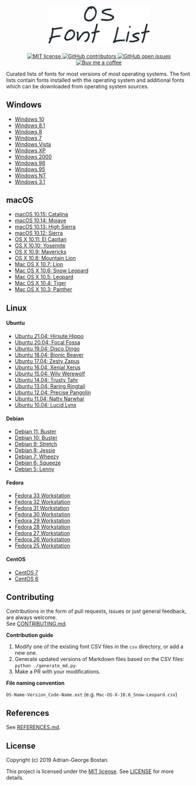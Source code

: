 <h1 align="center">
  <img src="logo.png" width="275px"/>
</h1>

<p align="center">
    <a href="https://opensource.org/licenses/MIT" rel="nofollow">
        <img alt="MIT license" src="https://img.shields.io/github/license/adrg/os-font-list">
    </a>
    <a href="https://github.com/adrg/os-font-list/graphs/contributors">
        <img alt="GitHub contributors" src="https://img.shields.io/github/contributors/adrg/os-font-list" />
    </a>
    <a href="https://github.com/adrg/os-font-list/issues">
        <img alt="GitHub open issues" src="https://img.shields.io/github/issues-raw/adrg/os-font-list">
    </a>
    <a href="https://ko-fi.com/T6T72WATK">
        <img alt="Buy me a coffee" src="https://img.shields.io/static/v1.svg?label=%20&message=Buy%20me%20a%20coffee&color=579fbf&logo=buy%20me%20a%20coffee&logoColor=white">
    </a>
</p>

Curated lists of fonts for most versions of most operating systems. The font
lists contain fonts installed with the operating system and additional fonts
which can be downloaded from operating system sources.

## Windows

- [Windows 10](https://github.com/adrg/os-font-list/blob/master/md/windows/Windows-10.md)
- [Windows 8.1](https://github.com/adrg/os-font-list/blob/master/md/windows/Windows-8.1.md)
- [Windows 8](https://github.com/adrg/os-font-list/blob/master/md/windows/Windows-8.md)
- [Windows 7](https://github.com/adrg/os-font-list/blob/master/md/windows/Windows-7.md)
- [Windows Vista](https://github.com/adrg/os-font-list/blob/master/md/windows/Windows-Vista.md)
- [Windows XP](https://github.com/adrg/os-font-list/blob/master/md/windows/Windows-XP.md)
- [Windows 2000](https://github.com/adrg/os-font-list/blob/master/md/windows/Windows-2000.md)
- [Windows 98](https://github.com/adrg/os-font-list/blob/master/md/windows/Windows-98.md)
- [Windows 95](https://github.com/adrg/os-font-list/blob/master/md/windows/Windows-95.md)
- [Windows NT](https://github.com/adrg/os-font-list/blob/master/md/windows/Windows-NT.md)
- [Windows 3.1](https://github.com/adrg/os-font-list/blob/master/md/windows/Windows-3.1.md)

## macOS

- [macOS 10.15: Catalina](https://github.com/adrg/os-font-list/blob/master/md/macOS/macOS-10.15_Catalina.md)
- [macOS 10.14: Mojave](https://github.com/adrg/os-font-list/blob/master/md/macOS/macOS-10.14_Mojave.md)
- [macOS 10.13: High Sierra](https://github.com/adrg/os-font-list/blob/master/md/macOS/macOS-10.13_High-Sierra.md)
- [macOS 10.12: Sierra](https://github.com/adrg/os-font-list/blob/master/md/macOS/macOS-10.12_Sierra.md)
- [OS X 10.11: El Capitan](https://github.com/adrg/os-font-list/blob/master/md/macOS/OS-X-10.11_El-Capitan.md)
- [OS X 10.10: Yosemite](https://github.com/adrg/os-font-list/blob/master/md/macOS/OS-X-10.10_Yosemite.md)
- [OS X 10.9: Mavericks](https://github.com/adrg/os-font-list/blob/master/md/macOS/OS-X-10.9_Mavericks.md)
- [OS X 10.8: Mountain Lion](https://github.com/adrg/os-font-list/blob/master/md/macOS/OS-X-10.8_Mountain-Lion.md)
- [Mac OS X 10.7: Lion](https://github.com/adrg/os-font-list/blob/master/md/macOS/Mac-OS-X-10.7_Lion.md)
- [Mac OS X 10.6: Snow Leopard](https://github.com/adrg/os-font-list/blob/master/md/macOS/Mac-OS-X-10.6_Snow-Leopard.md)
- [Mac OS X 10.5: Leopard](https://github.com/adrg/os-font-list/blob/master/md/macOS/Mac-OS-X-10.5_Leopard.md)
- [Mac OS X 10.4: Tiger](https://github.com/adrg/os-font-list/blob/master/md/macOS/Mac-OS-X-10.4_Tiger.md)
- [Mac OS X 10.3: Panther](https://github.com/adrg/os-font-list/blob/master/md/macOS/Mac-OS-X-10.3_Panther.md)

## Linux

#### Ubuntu

- [Ubuntu 21.04: Hirsute Hippo](https://github.com/adrg/os-font-list/blob/master/md/linux/Ubuntu-21.04_Hirsute-Hippo.md)
- [Ubuntu 20.04: Focal Fossa](https://github.com/adrg/os-font-list/blob/master/md/linux/Ubuntu-20.04_Focal-Fossa.md)
- [Ubuntu 19.04: Disco Dingo](https://github.com/adrg/os-font-list/blob/master/md/linux/Ubuntu-19.04_Disco-Dingo.md)
- [Ubuntu 18.04: Bionic Beaver](https://github.com/adrg/os-font-list/blob/master/md/linux/Ubuntu-18.04_Bionic-Beaver.md)
- [Ubuntu 17.04: Zesty Zapus](https://github.com/adrg/os-font-list/blob/master/md/linux/Ubuntu-17.04_Zesty-Zapus.md)
- [Ubuntu 16.04: Xenial Xerus](https://github.com/adrg/os-font-list/blob/master/md/linux/Ubuntu-16.04_Xenial-Xerus.md)
- [Ubuntu 15.04: Wily Werewolf](https://github.com/adrg/os-font-list/blob/master/md/linux/Ubuntu-15.04_Wily-Werewolf.md)
- [Ubuntu 14.04: Trusty Tahr](https://github.com/adrg/os-font-list/blob/master/md/linux/Ubuntu-14.04_Trusty-Tahr.md)
- [Ubuntu 13.04: Raring Ringtail](https://github.com/adrg/os-font-list/blob/master/md/linux/Ubuntu-13.04_Raring-Ringtail.md)
- [Ubuntu 12.04: Precise Pangolin](https://github.com/adrg/os-font-list/blob/master/md/linux/Ubuntu-12.04_Precise-Pangolin.md)
- [Ubuntu 11.04: Natty Narwhal](https://github.com/adrg/os-font-list/blob/master/md/linux/Ubuntu-11.04_Natty-Narwhal.md)
- [Ubuntu 10.04: Lucid Lynx](https://github.com/adrg/os-font-list/blob/master/md/linux/Ubuntu-10.04_Lucid-Lynx.md)

#### Debian

- [Debian 11: Buster](https://github.com/adrg/os-font-list/blob/master/md/linux/Debian-11_Bullseye.md)
- [Debian 10: Buster](https://github.com/adrg/os-font-list/blob/master/md/linux/Debian-10_Buster.md)
- [Debian 9: Stretch](https://github.com/adrg/os-font-list/blob/master/md/linux/Debian-9_Stretch.md)
- [Debian 8: Jessie](https://github.com/adrg/os-font-list/blob/master/md/linux/Debian-8_Jessie.md)
- [Debian 7: Wheezy](https://github.com/adrg/os-font-list/blob/master/md/linux/Debian-7_Wheezy.md)
- [Debian 6: Squeeze](https://github.com/adrg/os-font-list/blob/master/md/linux/Debian-6_Squeeze.md)
- [Debian 5: Lenny](https://github.com/adrg/os-font-list/blob/master/md/linux/Debian-5_Lenny.md)

#### Fedora

- [Fedora 33 Workstation](https://github.com/adrg/os-font-list/blob/master/md/linux/Fedora-33-Workstation.md)
- [Fedora 32 Workstation](https://github.com/adrg/os-font-list/blob/master/md/linux/Fedora-32-Workstation.md)
- [Fedora 31 Workstation](https://github.com/adrg/os-font-list/blob/master/md/linux/Fedora-31-Workstation.md)
- [Fedora 30 Workstation](https://github.com/adrg/os-font-list/blob/master/md/linux/Fedora-30-Workstation.md)
- [Fedora 29 Workstation](https://github.com/adrg/os-font-list/blob/master/md/linux/Fedora-29-Workstation.md)
- [Fedora 28 Workstation](https://github.com/adrg/os-font-list/blob/master/md/linux/Fedora-28-Workstation.md)
- [Fedora 27 Workstation](https://github.com/adrg/os-font-list/blob/master/md/linux/Fedora-27-Workstation.md)
- [Fedora 26 Workstation](https://github.com/adrg/os-font-list/blob/master/md/linux/Fedora-26-Workstation.md)
- [Fedora 25 Workstation](https://github.com/adrg/os-font-list/blob/master/md/linux/Fedora-25-Workstation.md)

#### CentOS

- [CentOS 7](https://github.com/adrg/os-font-list/blob/master/md/linux/CentOS-7.md)
- [CentOS 6](https://github.com/adrg/os-font-list/blob/master/md/linux/CentOS-6.md)

## Contributing

Contributions in the form of pull requests, issues or just general feedback,
are always welcome.  
See [CONTRIBUTING.md](https://github.com/adrg/os-font-list/blob/master/CONTRIBUTING.md).

**Contribution guide**

1. Modify one of the existing font CSV files in the `csv` directory, or add a new one.
2. Generate updated versions of Markdown files based on the CSV files: `python ./generate_md.py`.
3. Make a PR with your modifications.

**File naming convention**

`OS-Name-Version_Code-Name.ext` (e.g. `Mac-OS-X-10.6_Snow-Leopard.csv`)

## References

See [REFERENCES.md](https://github.com/adrg/os-font-list/blob/master/REFERENCES.md).

## License

Copyright (c) 2019 Adrian-George Bostan.

This project is licensed under the [MIT license](https://opensource.org/licenses/MIT).
See [LICENSE](https://github.com/adrg/os-font-list/blob/master/LICENSE) for more details.
